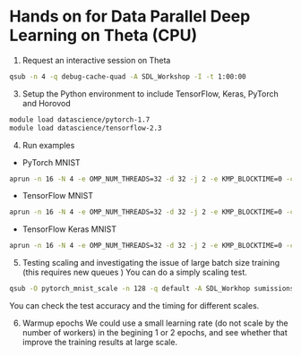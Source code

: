 # Hands on for Data Parallel Deep Learning on Theta (CPU)

1. Request an interactive session on Theta
```bash
qsub -n 4 -q debug-cache-quad -A SDL_Workshop -I -t 1:00:00
```

3. Setup the Python environment to include TensorFlow, Keras, PyTorch and Horovod
```bash
module load datascience/pytorch-1.7
module load datascience/tensorflow-2.3
```

4. Run examples
  -  PyTorch MNIST
  
```bash
aprun -n 16 -N 4 -e OMP_NUM_THREADS=32 -d 32 -j 2 -e KMP_BLOCKTIME=0 -cc depth python pytorch_mnist.py --device cpu
```

  -  TensorFlow MNIST
  
```bash
aprun -n 16 -N 4 -e OMP_NUM_THREADS=32 -d 32 -j 2 -e KMP_BLOCKTIME=0 -cc depth python tensorflow2_mnist.py --device cpu
```

  - TensorFlow Keras MNIST
  
```bash
aprun -n 16 -N 4 -e OMP_NUM_THREADS=32 -d 32 -j 2 -e KMP_BLOCKTIME=0 -cc depth python tensorflow2_keras_mnist.py --device cpu
```

5. Testing scaling and investigating the issue of large batch size training (this requires new queues )
You can do a simply scaling test. 
```bash
qsub -O pytorch_mnist_scale -n 128 -q default -A SDL_Workhop sumissions/theta/qsub_pytorch_mnist_scale.sh
```
You can check the test accuracy and the timing for different scales. 

6. Warmup epochs
We could use a small learning rate (do not scale by the number of workers) in the begining 1 or 2 epochs, and see whether that improve the training results at large scale. 